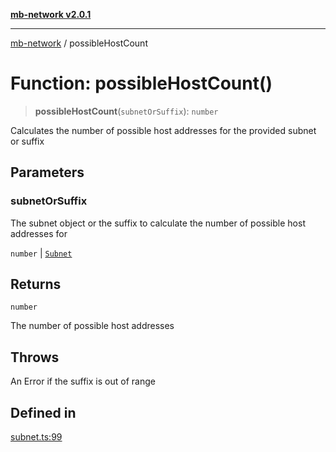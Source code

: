 [**mb-network v2.0.1**](../README.md)

***

[mb-network](../README.md) / possibleHostCount

# Function: possibleHostCount()

> **possibleHostCount**(`subnetOrSuffix`): `number`

Calculates the number of possible host addresses for the provided subnet or suffix

## Parameters

### subnetOrSuffix

The subnet object or the suffix to calculate the number of possible host addresses for

`number` | [`Subnet`](../interfaces/Subnet.md)

## Returns

`number`

The number of possible host addresses

## Throws

An Error if the suffix is out of range

## Defined in

[subnet.ts:99](https://github.com/mbachmann97/mb-network/blob/a3b03f60431299c07af00173f7280a3aa0a15a80/src/subnet.ts#L99)
